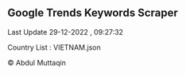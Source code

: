 

## Google Trends Keywords Scraper 
 
Last Update 29-12-2022 , 09:27:32

Country List :
VIETNAM.json



© Abdul Muttaqin 
